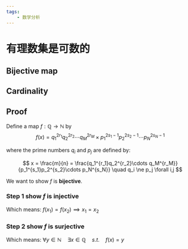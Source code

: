 ```yaml
---
tags:
    - 数学分析
---
```


# 有理数集是可数的

## Bijective map

## Cardinality

## Proof

Define a map $f:\mathbb{Q} \to \mathbb{N}$ by
$$
f(x) = q_1^{2r_1}q_2^{2r_2}\cdots q_M^{2r_M}\times p_1^{2s_1-1}p_2^{2s_2-1}\cdots p_N^{2s_N-1}
$$

where the prime numbers $q_i$ and $p_j$ are defined by:

$$
x = \frac{m}{n} = \frac{q_1^{r_1}q_2^{r_2}\cdots q_M^{r_M}}{p_1^{s_1}p_2^{s_2}\cdots p_N^{s_N}}
\quad q_i \ne p_j \forall i,j
$$

We want to show $f$ is **bijective**.

### Step 1 show $f$ is injective
Which means: $f(x_1)=f(x_2) \implies x_1=x_2$
### Step 2 show $f$ is surjective
Which means: $\forall y \in \mathbb{N} \quad \exists x \in \mathbb{Q} \quad s.t.\quad f(x)=y$
